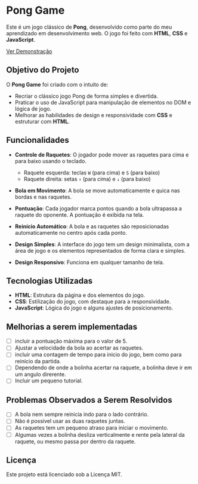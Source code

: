 # Pong Game

Este é um jogo clássico de **Pong**, desenvolvido como parte do meu aprendizado em desenvolvimento web. O jogo foi feito com **HTML**, **CSS** e **JavaScript**.

<a href="https://brunomoraesdigital.github.io/pong/" target="_blank" rel="noopener noreferrer">Ver Demonstração</a>

## Objetivo do Projeto

O **Pong Game** foi criado com o intuito de:
- Recriar o clássico jogo Pong de forma simples e divertida.
- Praticar o uso de JavaScript para manipulação de elementos no DOM e lógica de jogo.
- Melhorar as habilidades de design e responsividade com **CSS** e estruturar com **HTML**.

## Funcionalidades

- **Controle de Raquetes**: O jogador pode mover as raquetes para cima e para baixo usando o teclado.
  - Raquete esquerda: teclas `W` (para cima) e `S` (para baixo)
  - Raquete direita: setas `↑` (para cima) e `↓` (para baixo)
  
- **Bola em Movimento**: A bola se move automaticamente e quica nas bordas e nas raquetes.
  
- **Pontuação**: Cada jogador marca pontos quando a bola ultrapassa a raquete do oponente. A pontuação é exibida na tela.

- **Reinício Automático**: A bola e as raquetes são reposicionadas automaticamente no centro após cada ponto.

- **Design Simples**: A interface do jogo tem um design minimalista, com a área de jogo e os elementos representados de forma clara e simples.
  
- **Design Responsivo**: Funciona em qualquer tamanho de tela.

## Tecnologias Utilizadas

- **HTML**: Estrutura da página e dos elementos do jogo.
- **CSS**: Estilização do jogo, com destaque para a responsividade.
- **JavaScript**: Lógica do jogo e alguns ajustes de posicionamento.

## Melhorias a serem implementadas

- [ ] incluir a pontuação máxima para o valor de 5.
- [ ] Ajustar a velocidade da bola ao acertar as raquetes.
- [ ] incluir uma contagem de tempo para inicio do jogo, bem como para reinicio da partida.
- [ ] Dependendo de onde a bolinha acertar na raquete, a bolinha deve ir em um angulo direrente.
- [ ] Incluir um pequeno tutorial.

## Problemas Observados a Serem Resolvidos

- [ ] A bola nem sempre reinicia indo para o lado contrário.
- [ ] Não é possível usar as duas raquetes juntas.
- [ ] As raquetes tem um pequeno atraso para iniciar o movimento.
- [ ] Algumas vezes a bolinha desliza verticalmente e rente pela lateral da raquete, ou mesmo passa por dentro da raquete.

## Licença

Este projeto está licenciado sob a Licença MIT.
